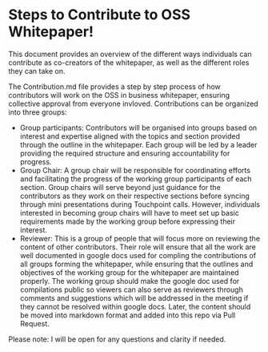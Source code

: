 # Steps to Contribute to OSS Whitepaper! 
This document provides an overview of the different ways individuals can contribute as co-creators of the whitepaper, as well as the different roles they can take on.

The Contribution.md file provides a step by step process of how contributors will work on the OSS in business whitepaper, ensuring collective approval from everyone invloved. Contributions can be organized into three groups:

- Group participants: Contributors will be organised into groups based on interest and expertise aligned with the topics and section provided through the outline in the whitepaper. Each group will be led by a leader providing the required structure and ensuring accountability for progress.
- Group Chair: A group chair will be responsible for coordinating efforts and facilitating the progress of the working group participants of each section. Group chairs will serve beyond just guidance for the contributors as they work on their respective sections before syncing through mini presentations during Touchpoint calls. However, individuals interested in becoming group chairs will have to meet set up basic requirements made by the working group before expressing their interest.  
- Reviewer: This is a group of people that will focus more on reviewing the content of other contributors. Their role will ensure that all the work are well documented in google docs used for compling the contributions of all groups forming the whitepaper, while ensuring that the outlines and objectives of the working group for the whitepaper are maintained properly. The working group should make the google doc used for compilations public so viewers can also serve as reviewers through comments and suggestions which will be addressed in the meeting if they cannot be resolved within google docs. Later, the content should be moved into markdown format and added into this repo via Pull Request.

Please note: I will be open for any questions and clarity if needed. 
